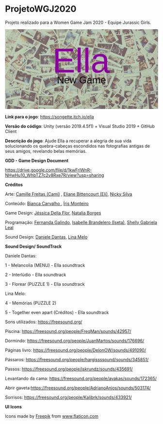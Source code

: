 # ProjetoWGJ2020
Projeto realizado para a Women Game Jam 2020 - Equipe Jurassic Girls.

![Ella](https://github.com/iseta/ProjetoWGJ2020/blob/master/Images/Ella.jpg)

**Link para o jogo**: https://songette.itch.io/ella

**Versão do código**: Unity (versão 2019.4.5f1) + Visual Studio 2019 + GitHub Client

**Descrição do jogo**: Ajude Ella a recuperar a alegria de sua vida solucionando os quebra-cabeças escondidos nas fotografias antigas de seus amigos, revelando belas memórias.

**GDD - Game Design Document**

https://drive.google.com/file/d/1kwFrIWnR-NHwHu10_WhbTZ7c2v8Rxe7R/view?usp=sharing

**Créditos**

Arte: <a href="https://www.artstation.com/camicadf" target="_blank">Camille Freitas (Cami)</a> , <a href="https://www.artstation.com/elyanee" target="_blank">Eliane Bittencourt (Eli)</a>, <a href="https://www.instagram.com/nickysplan/" target="_blank">Nicky Silva</a>


Conteúdo: <a href="https://www.linkedin.com/in/carvalhoabianca/" target="_blank">Bianca Carvalho </a>
, <a href="https://br.linkedin.com/in/%C3%ADris-monteiro-305705197" target="_blank">Íris Monteiro</a>

Game Design: <a href="https://jessicadellaflor.wixsite.com/home" target="_blank">Jéssica Della Flor</a>, <a href="https://www.linkedin.com/in/ntlborges/" target="_blank">Natalia Borges</a>

Programação: <a href="http://fernandagalindo.net/" target="_blank">Fernanda Galindo</a>, <a href="https://iseta.zyrosite.com/" target="_blank">Isabelle Brandelero (Iseta)</a>,
<a href="https://br.linkedin.com/in/shelly-leal" target="_blank">Shelly Gabriela Leal</a>

Sound Design: <a href="https://soundcloud.com/daniele-s-dantas" target="_blank">Daniele Dantas</a>, <a href="https://soundcloud.com/eulina-melo" target="_blank">Lina Melo</a>


**Sound Design/ SoundTrack**

Daniele Dantas: 

1 - Melancolia (MENU) - Ella soundtrack 

2 - Interlúdio - Ella soundtrack

3 - Florear (PUZZLE 1) - Ella soundtrack

Lina Melo:

4 - Memórias (PUZZLE 2) 

5 - Together even apart (Créditos) - Ella soundtrack

Sons utilizados: 
https://freesound.org/

Piscina: https://freesound.org/people/FreqMan/sounds/42957/

Dormindo: https://freesound.org/people/JuanMartos/sounds/176696/

Páginas livro: https://freesound.org/people/DelonOW/sounds/491090/

Pássaros: https://freesound.org/people/hargissssound/sounds/345851/

Passos: https://freesound.org/people/jskrundz/sounds/435691/

Levantando da cama: https://freesound.org/people/avakas/sounds/172365/

Abrir gaveta:https://freesound.org/people/AdrianoAnjos/sounds/503174/

Sorrisos: https://freesound.org/people/Kalibrk/sounds/433921/

**UI Icons**
<div>Icons made by <a href="https://www.flaticon.com/authors/freepik" title="Freepik">Freepik</a> from <a href="https://www.flaticon.com/" title="Flaticon">www.flaticon.com</a></div>
